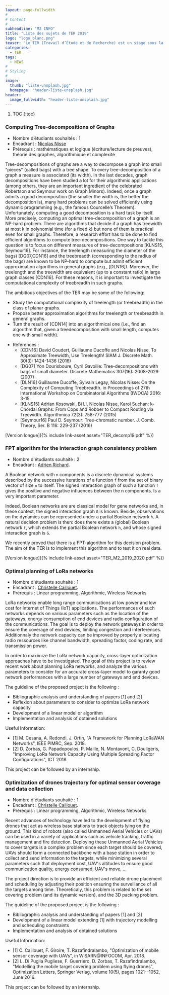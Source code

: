 ```yaml
---
layout: page-fullwidth
#
# Content
#
subheadline: "M2 INFO"
title: "Liste des sujets de TER 2019"
logo: "logo_blanc.png"
teaser: "Le TER (Travail d’Étude et de Recherche) est un stage sous la direction d’un encadrant universitaire ou industriel qui s’effectue par groupe de 2 à 4 étudiants (ingénierie) ou seul (recherche). Il s’étend sur environ 3-4 mois (2 jours par semaine)."
categories:
  - TER
tags:
  - NEWS
#
# Styling
#
image:
  thumb: "liste-unsplash.jpg"
  homepage: "header-liste-unsplash.jpg"
header:
  image_fullwidth: "header-liste-unsplash.jpg"
---
```


1. TOC
{:toc}

### Computing Tree-decompositions of Graphs ###
 - Nombre d’étudiants souhaités : 1
 - Encadrant : [Nicolas Nisse](mailto:nicolas.nisse@inria.fr)
 - Prérequis : mathématiques et logique (écriture/lecture de preuves), théorie des graphes, algorithmique et complexité

Tree-decompositions of graphs are a way to decompose a graph into small “pieces” (called bags) with a tree shape. To every tree-decomposition of a graph a measure is associated (its width). In the last decades, graph decompositions have been studied a lot for their algorithmic applications (among others, they are an important ingredient of the celebrated Robertson and Seymour work on Graph Minors). Indeed, once a graph admits a good decomposition (the smaller the width is, the better the decomposition is), many hard problems can be solved efficiently using dynamic programming (e.g., the famous Courcelle’s Theorem). Unfortunately, computing a good decomposition is a hard task by itself. More precisely, computing an optimal tree-decomposition of a graph is an NP-hard problem. There are algorithms that decide if a graph has treewidth at most k in polynomial time (for a fixed k) but none of them is practical even for small graphs. Therefore, a research effort has to be done to find efficient algorithms to compute tree-decompositions.
One way to tackle this question is to focus on different measures of tree-decompositions \[KLNS15, Seymour16\]. For instance, the treelength (measuring the diameter of the bags) \[DG07,CDN16\] and the treebreadth (corresponding to the radius of the bags) are known to be NP-hard to compute but admit efficient approximation algorithms in general graphs (e.g., \[DLN16\]). Moreover, the treelength and the treewidth are equivalent (up to a constant ratio) in large graph classes \[CDN16\]. For these reasons, it is important to investigate the computational complexity of treebreadth in such graphs.

The ambitious objectives of the TER may be some of the following:
* Study the computational complexity of treelength (or treebreadth) in the class of planar graphs.
* Propose better approximation algorithms for treelength or treebreadth in general graphs.
* Turn the result of \[CDN14\] into an algorithmical one (i.e., find an algorithm that, given a treedecomposition with small length, computes one with small width).

 - Références :
   - \[CDN16\] David Coudert, Guillaume Ducoffe and Nicolas Nisse, To Approximate Treewidth, Use Treelength! SIAM J. Discrete Math. 30(3): 1424-1436 (2016)
   - \[DG07\] Yon Dourisboure, Cyril Gavoille: Tree-decompositions with bags of small diameter. Discrete Mathematics 307(16): 2008-2029 (2007)
   - \[DLN16\] Guillaume Ducoffe, Sylvain Legay, Nicolas Nisse: On the Complexity of Computing Treebreadth. in Proceedings of 27th International Workshop on Combinatorial Algorithms (IWOCA) 2016: 3-15
   - \[KLNS15\] Adrian Kosowski, Bi Li, Nicolas Nisse, Karol Suchan: k-Chordal Graphs: From Cops and Robber to Compact Routing via Treewidth. Algorithmica 72(3): 758-777 (2015)
   - \[Seymour16\] Paul D. Seymour: Tree-chromatic number. J. Comb. Theory, Ser. B 116: 229-237 (2016)

[Version longue]({% include link-asset asset="TER_decomp19.pdf" %})


### FPT algorithm for the interaction graph consistency problem ### 
 - Nombre d'étudiants souhaité : 2
 - Encadrant : [Adrien Richard](mailto:richard@i3s.unice.fr).

A Boolean network with `n` components is a discrete dynamical systems described by the successive iterations of a function `f` from the set of binary vector of size `n` to itself. The signed interaction graph of such a function `f` gives the positive and negative influences between the n components. Is a very important parameter.

Indeed, Boolean networks are are classical model for gene networks and, in these context, the signed interaction graph `G` is known. Beside, observations on the dynamics can be represented under a partial Boolean network `h`. A natural decision problem is then: does there exists a (global) Boolean network `f`, which extends the partial Boolean network `h`, and whose signed interaction graph is `G`.

We recently proved that there is a FPT-algorithm for this decision problem. The aim of the TER is to implement this algorithm and to test it on real data.

[Version longue]({% include link-asset asset="TER_M2_2019_2020.pdf" %})


### Optimal planning of LoRa networks ### 
 - Nombre d'étudiants souhaité : 1
 - Encadrant : [Christelle Caillouet](mailto:christelle.caillouet@unice.fr).
 - Prérequis : Linear programming, Algorithmic, Wireless Networks

LoRa networks enable long range communications at low power and low cost for Internet of Things (IoT) applications.
The performances of such networks depends on various parameters such as the location of the gateways, energy consumption of end devices and radio configuration of the communications. The goal is to deploy the network gateways in order to ensure the coverage of end devices, limiting congestion and interferences. Additionnaly the network capacity can be improved by properly allocating radio ressources like channel bandwidth, spreading factor, coding rate, and transmission power.

In order to maximize the LoRa network capacity, cross-layer optimization approaches have to be investigated. The goal of this project is to review recent work about planning LoRa networks, and analyze the various parameters to consider for an accurate cross-layer model to garanty good network performances with a large number of gateways and end devices.

The guideline of the proposed project is the following :
 * Bibliographic analysis and understanding of papers \[1\] and \[2\]
 * Reflexion about parameters to consider to optimize LoRa network capacity
 * Development of a linear model or algorithm 
 * Implementation and analysis of obtained solutions

Useful Information: 
 * \[1\] M. Cesana, A. Redondi, J. Ortin, "A Framework for Planning LoRaWAN Networks", IEEE PIMRC, Sep. 2018.
 * \[2\] D. Zorbas, G. Papadopoulos, P. Maille, N. Montavont, C. Douligeris, "Improving LoRa Network Capacity Using Multiple Spreading Factor Configurations", ICT 2018.

This project can be followed by an internship.


### Optimization of drones trajectory for optimal sensor coverage and data collection ### 
 - Nombre d'étudiants souhaité : 1
 - Encadrant : [Christelle Caillouet](mailto:christelle.caillouet@unice.fr).
 - Prérequis : Linear programming, Algorithmic, Wireless Networks

Recent advances of technology have led to the development of flying drones that act as wireless base stations to track objects lying on the ground. This kind of robots (also called Unmanned Aerial Vehicles or UAVs) can be used in a variety of applications such as vehicle tracking, traffic management and fire detection.
Deploying these Unmanned Aerial Vehicles to cover targets is a complex problem since each target should be covered, UAVs should form a connected backbone with a base station in order to collect and send information to the targets, while minimizing several parameters such that deployment cost, UAV's altitudes to ensure good communication quality, energy consumed, UAV's move, ... 

The project direction is to provide an efficient and reliable drone placement and scheduling by adjusting their position ensuring the surveillance of all the targets among time.
Theoreticaly, this problem is related to the set covering problem (and its dynamic version), and the 3D packing problem.

The guideline of the proposed project is the following :
 * Bibliographic analysis and understanding of papers \[1\] and \[2\]
 * Development of a linear model extending \[1\] with trajectory modelling and scheduling constraints
 * Implementation and analysis of obtained solutions
 
Useful Information: 
 * \[1\] C. Caillouet, F. Giroire, T. Razafindralambo, "Optimization of mobile sensor coverage with UAVs", in WiSARN@INFOCOM, Apr. 2018.
 * \[2\] L. Di Puglia Pugliese, F. Guerriero, D. Zorbas, T. Razafindralambo, "Modelling the mobile target covering problem using flying drones", Optimization Letters, Springer Verlag, volume 10(5), pages 1021--1052, June 2016.

This project can be followed by an internship.

<!--
### Nom du projet ### 
 - Nombre d'étudiants souhaité : 
 - Encadrant : [Prénom Nom](mailto:prenom.nom@domaine.fr).
 - Prérequis :

Résumé du projet, qu’il est trop cool ce projet


 - Références :
  - M. Untel, Cet article super important, 2000
  - M. Toutlemonde, Celui aussi est bien, 2010

-->